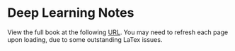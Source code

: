 # Deep Learning Notes

View the full book at the following [URL](https://mwalczyk.gitbooks.io/deep-learning/content/). You may need to refresh each page upon loading, due to some outstanding LaTex issues.


